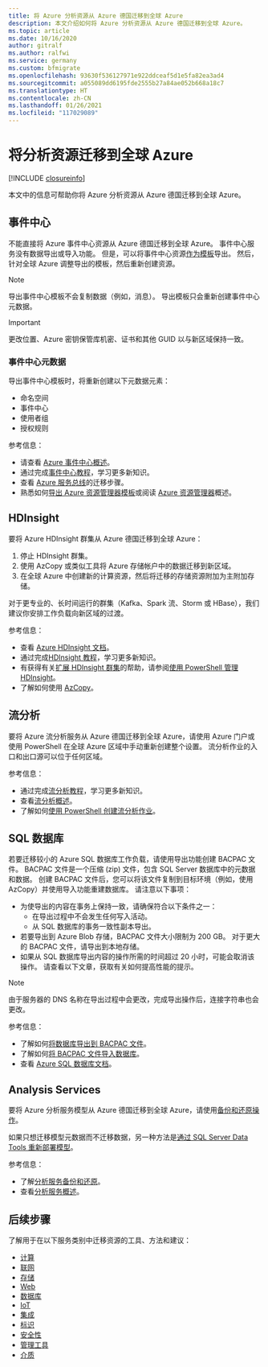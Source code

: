 ```yaml
---
title: 将 Azure 分析资源从 Azure 德国迁移到全球 Azure
description: 本文介绍如何将 Azure 分析资源从 Azure 德国迁移到全球 Azure。
ms.topic: article
ms.date: 10/16/2020
author: gitralf
ms.author: ralfwi
ms.service: germany
ms.custom: bfmigrate
ms.openlocfilehash: 93630f536127971e922ddceaf5d1e5fa82ea3ad4
ms.sourcegitcommit: a055089dd6195fde2555b27a84ae052b668a18c7
ms.translationtype: HT
ms.contentlocale: zh-CN
ms.lasthandoff: 01/26/2021
ms.locfileid: "117029089"
---
```

# <a name="migrate-analytics-resources-to-global-azure"></a>将分析资源迁移到全球 Azure

[!INCLUDE [closureinfo](../../includes/germany-closure-info.md)]


本文中的信息可帮助你将 Azure 分析资源从 Azure 德国迁移到全球 Azure。
  
## <a name="event-hubs"></a>事件中心

不能直接将 Azure 事件中心资源从 Azure 德国迁移到全球 Azure。 事件中心服务没有数据导出或导入功能。 但是，可以将事件中心资源[作为模板](../azure-resource-manager/templates/export-template-portal.md)导出。 然后，针对全球 Azure 调整导出的模板，然后重新创建资源。

> [!NOTE]
> 导出事件中心模板不会复制数据（例如，消息）。 导出模板只会重新创建事件中心元数据。

> [!IMPORTANT]
> 更改位置、Azure 密钥保管库机密、证书和其他 GUID 以与新区域保持一致。

### <a name="event-hubs-metadata"></a>事件中心元数据

导出事件中心模板时，将重新创建以下元数据元素：

- 命名空间
- 事件中心
- 使用者组
- 授权规则

参考信息：

- 请查看 [Azure 事件中心概述](../event-hubs/event-hubs-about.md)。
- 通过完成[事件中心教程](../event-hubs/index.yml)，学习更多新知识。
- 查看 [Azure 服务总线](./germany-migration-integration.md#service-bus)的迁移步骤。
- 熟悉如何[导出 Azure 资源管理器模板](../azure-resource-manager/templates/export-template-portal.md)或阅读 [Azure 资源管理器](../azure-resource-manager/management/overview.md)概述。

## <a name="hdinsight"></a>HDInsight

要将 Azure HDInsight 群集从 Azure 德国迁移到全球 Azure：

1. 停止 HDInsight 群集。
2. 使用 AzCopy 或类似工具将 Azure 存储帐户中的数据迁移到新区域。
3. 在全球 Azure 中创建新的计算资源，然后将迁移的存储资源附加为主附加存储。

对于更专业的、长时间运行的群集（Kafka、Spark 流、Storm 或 HBase），我们建议你安排工作负载向新区域的过渡。

参考信息：

- 查看 [Azure HDInsight 文档](../hdinsight/index.yml)。
- 通过完成[HDInsight 教程](../hdinsight/index.yml)，学习更多新知识。
- 有获得有关[扩展 HDInsight 群集](../hdinsight/hdinsight-administer-use-powershell.md#scale-clusters)的帮助，请参阅[使用 PowerShell 管理 HDInsight](../hdinsight/hdinsight-administer-use-powershell.md)。
- 了解如何使用 [AzCopy](../storage/common/storage-use-azcopy-v10.md)。

## <a name="stream-analytics"></a>流分析

要将 Azure 流分析服务从 Azure 德国迁移到全球 Azure，请使用 Azure 门户或使用 PowerShell 在全球 Azure 区域中手动重新创建整个设置。 流分析作业的入口和出口源可以位于任何区域。

参考信息：

- 通过完成[流分析教程](../stream-analytics/stream-analytics-real-time-fraud-detection.md)，学习更多新知识。
- 查看[流分析概述](../stream-analytics/stream-analytics-introduction.md)。
- 了解如何[使用 PowerShell 创建流分析作业](../stream-analytics/stream-analytics-quick-create-powershell.md)。

## <a name="sql-database"></a>SQL 数据库

若要迁移较小的 Azure SQL 数据库工作负载，请使用导出功能创建 BACPAC 文件。 BACPAC 文件是一个压缩 (zip) 文件，包含 SQL Server 数据库中的元数据和数据。 创建 BACPAC 文件后，您可以将该文件复制到目标环境（例如，使用 AzCopy）并使用导入功能重建数据库。 请注意以下事项：

- 为使导出的内容在事务上保持一致，请确保符合以下条件之一：
  - 在导出过程中不会发生任何写入活动。
  - 从 SQL 数据库的事务一致性副本导出。
- 若要导出到 Azure Blob 存储，BACPAC 文件大小限制为 200 GB。 对于更大的 BACPAC 文件，请导出到本地存储。
- 如果从 SQL 数据库导出内容的操作所需的时间超过 20 小时，可能会取消该操作。 请查看以下文章，获取有关如何提高性能的提示。

> [!NOTE]
> 由于服务器的 DNS 名称在导出过程中会更改，完成导出操作后，连接字符串也会更改。

参考信息：

- 了解如何[将数据库导出到 BACPAC 文件](../azure-sql/database/database-export.md)。
- 了解如何[将 BACPAC 文件导入数据库](../azure-sql/database/database-import.md)。
- 查看 [Azure SQL 数据库文档](/azure/sql-database/)。

## <a name="analysis-services"></a>Analysis Services

要将 Azure 分析服务模型从 Azure 德国迁移到全球 Azure，请使用[备份和还原操作](../analysis-services/analysis-services-backup.md)。

如果只想迁移模型元数据而不迁移数据，另一种方法是[通过 SQL Server Data Tools 重新部署模型](../analysis-services/analysis-services-deploy.md)。

参考信息：

- 了解[分析服务备份和还原](../analysis-services/analysis-services-backup.md)。
- 查看[分析服务概述](../analysis-services/analysis-services-overview.md)。

## <a name="next-steps"></a>后续步骤

了解用于在以下服务类别中迁移资源的工具、方法和建议：

- [计算](./germany-migration-compute.md)
- [联网](./germany-migration-networking.md)
- [存储](./germany-migration-storage.md)
- [Web](./germany-migration-web.md)
- [数据库](./germany-migration-databases.md)
- [IoT](./germany-migration-iot.md)
- [集成](./germany-migration-integration.md)
- [标识](./germany-migration-identity.md)
- [安全性](./germany-migration-security.md)
- [管理工具](./germany-migration-management-tools.md)
- [介质](./germany-migration-media.md)